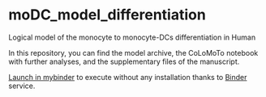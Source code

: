# moDC_model_differentiation
Logical model of the monocyte to monocyte-DCs differentiation in Human

In this repository, you can find the model archive, the CoLoMoTo notebook
with further analyses, and the supplementary files of the manuscript.

[Launch in mybinder](https://mybinder.org/v2/gh/karenunez/moDC_model_differentiation/master) to execute without any installation thanks to [Binder](https://mybinder.org/) service.

